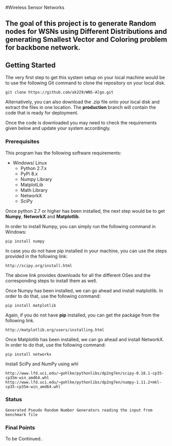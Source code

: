 #Wireless Sensor Networks

The goal of this project is to generate Random nodes for WSNs using Different Distributions and generating Smallest Vector and Coloring problem for backbone network.
----------

## Getting Started

The very first step to get this system setup on your local machine would be to use the following Git command to clone the repository on your local disk. 

    git clone https://github.com/ak229/WNS-Algo.git

Alternatively, you can also download the .zip file onto your local disk and extract the files in one location. The **production** branch will contain the code that is ready for deployment. 

Once the code is downloaded you may need to check the requirements given below and update your system accordingly. 

### Prerequisites
This program has the following software requirements: 

* Windows/ Linux
	* Python 2.7.x
	* PyPi 8.x
	* Numpy Library
	* MatplotLib
	* Math Library
	* NetworkX
	* SciPy

Once python 2.7 or higher has been installed, the next step would be to get **Numpy**, **NetworkX** and **Matplotlib**. 

In order to install Numpy, you can simply run the following command in Windows: 

    pip install numpy

In case you do not have pip installed in your machine, you can use the steps provided in the following link:

    http://scipy.org/install.html

The above link provides downloads for all the different OSes and the corresponding steps to install them as well. 

Once Numpy has been installed, we can go ahead and install matplotlib. In order to do that, use the following command:

    pip install matplotlib

Again, if you do not have **pip** installed, you can get the package from the following link. 

    http://matplotlib.org/users/installing.html

Once Matplotlib has been installed, we can go ahead and install NetworkX. In order to do that, use the following command:

    pip install networkx

Install SciPy and NumPy using whl

	http://www.lfd.uci.edu/~gohlke/pythonlibs/dp2ng7en/scipy-0.18.1-cp35-cp35m-win_amd64.whl
	http://www.lfd.uci.edu/~gohlke/pythonlibs/dp2ng7en/numpy-1.11.2+mkl-cp35-cp35m-win_amd64.whl



### Status

	Generated Pseudo Random Number Generators reading the input from benchmark file

### Final Points

To be Continued..